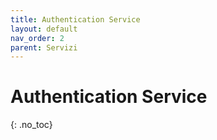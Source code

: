 ```yaml
---
title: Authentication Service
layout: default
nav_order: 2
parent: Servizi
---
```


# Authentication Service
{: .no_toc}
